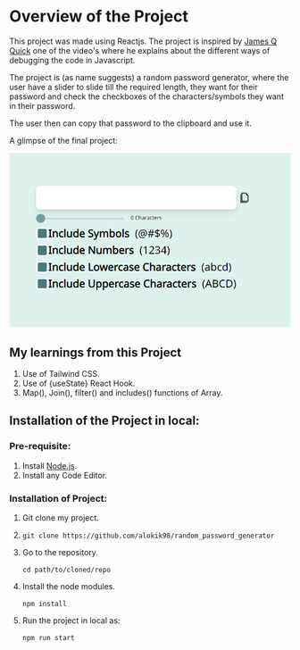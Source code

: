 # Overview of the Project

This project was made using Reactjs.
The project is inspired by [James Q Quick](https://www.youtube.com/c/JamesQQuick) one of the video's where he explains about the different ways of debugging the code in Javascript.

The project is (as name suggests) a random password generator, where the user have a slider to slide till the required length, they want for their password and check the checkboxes of the characters/symbols they want in their password.

The user then can copy that password to the clipboard and use it.

A glimpse of the final project:

![Final Design](https://github.com/alokik98/random_password_generator/blob/main/Final%20Design.png)

## My learnings from this Project

1. Use of Tailwind CSS.
2. Use of {useState} React Hook.
3. Map(), Join(), filter() and includes() functions of Array.

## Installation of the Project in local:

### Pre-requisite:
1. Install [Node.js](https://nodejs.org/en/download/).
2. Install any Code Editor.

### Installation of Project:

1. Git clone my project.
2. 
   ```
   git clone https://github.com/alokik98/random_password_generator
   ```
3. Go to the repository.
   
   ```
   cd path/to/cloned/repo
   ```
4. Install the node modules.
   
   ```
   npm install
   ```
5. Run the project in local as:
   
   ```
   npm run start
   ```